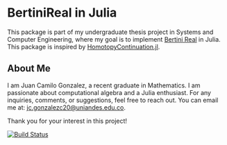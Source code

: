 # BertiniReal in Julia

This package is part of my undergraduate thesis project in Systems and Computer Engineering, where my goal is to implement [Bertini Real](https://www.bertinireal.com/) in Julia. This package is inspired by [HomotopyContinuation.jl](https://www.juliahomotopycontinuation.org/).

## About Me
I am Juan Camilo Gonzalez, a recent graduate in Mathematics. I am passionate about computational algebra and a Julia enthusiast. 
For any inquiries, comments, or suggestions, feel free to reach out. You can email me at: jc.gonzalezc20@uniandes.edu.co.

Thank you for your interest in this project!

[![Build Status](https://github.com/JuanCaGC/BertiniReal.jl/actions/workflows/CI.yml/badge.svg?branch=main)](https://github.com/JuanCaGC/BertiniReal.jl/actions/workflows/CI.yml?query=branch%3Amain)
